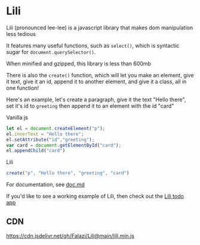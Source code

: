# Lili
Lili (pronounced lee-lee) is a javascript library that makes dom manipulation less tedious

It features many useful functions, such as `select()`, which is syntactic sugar for `document.querySelector()`. 

When minified and gzipped, this library is less than 600mb

There is also the `create()` function, which will let you make an element, give it text, give it an id, append it to another element, and give it a class, all in one function!

Here's an example, let's create a paragraph, give it the text "Hello there", set it's id to `greeting` then append it to an element with the id "card"

Vanilla js

```js
let el = document.createElement("p");
el.innerText = "Hello there";
el.setAttribute("id","greeting");
var card = document.getElementById("card");
el.appendChild("card")
```

Lili

```js
create("p", "Hello there", "greeting", "card")
```

For documentation, see [doc.md](doc.md)

If you'd like to see a working example of Lili, then check out the [Lili todo app](https://github.com/Falazi/Lili-Todo-App)

## CDN

https://cdn.jsdelivr.net/gh/Falazi/Lili@main/lili.min.js

